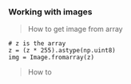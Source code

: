 ### Working with images

> How to get image from array

```
# z is the array 
z = (z * 255).astype(np.uint8)
img = Image.fromarray(z)
```

> How to 